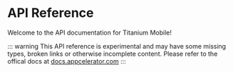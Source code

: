 # API Reference

Welcome to the API documentation for Titanium Mobile!

::: warning
This API reference is experimental and may have some missing types, broken links or otherwise incomplete content. Please refer to the offical docs at [docs.appcelerator.com](https://docs.appcelerator.com/platform/latest/#!/api)
:::